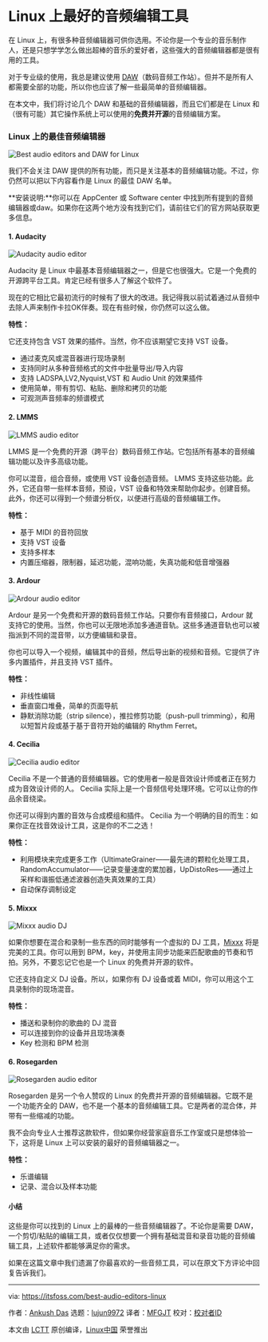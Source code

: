 [#]: collector: (lujun9972)
[#]: translator: (MFGJT)
[#]: reviewer: ( )
[#]: publisher: ( )
[#]: url: ( )
[#]: subject: (Best Audio Editors For Linux)
[#]: via: (https://itsfoss.com/best-audio-editors-linux)
[#]: author: (Ankush Das https://itsfoss.com/author/ankush/)

Linux 上最好的音频编辑工具
======

在 Linux 上，有很多种音频编辑器可供你选用。不论你是一个专业的音乐制作人，还是只想学学怎么做出超棒的音乐的爱好者，这些强大的音频编辑器都是很有用的工具。

对于专业级的使用，我总是建议使用 [DAW][1]（数码音频工作站）。但并不是所有人都需要全部的功能，所以你也应该了解一些最简单的音频编辑器。

在本文中，我们将讨论几个 DAW 和基础的音频编辑器，而且它们都是在 Linux 和（很有可能）其它操作系统上可以使用的**免费并开源**的音频编辑方案。

### Linux 上的最佳音频编辑器

![Best audio editors and DAW for Linux][2]

我们不会关注 DAW 提供的所有功能，而只是关注基本的音频编辑功能。不过，你仍然可以把以下内容看作是 Linux 的最佳 DAW 名单。

**安装说明:**你可以在 AppCenter 或 Software center 中找到所有提到的音频编辑器或daw。如果你在这两个地方没有找到它们，请前往它们的官方网站获取更多信息。

#### 1\. Audacity

![Audacity audio editor][3]

Audacity 是 Linux 中最基本音频编辑器之一，但是它也很强大。它是一个免费的开源跨平台工具。肯定已经有很多人了解这个软件了。

现在的它相比它最初流行的时候有了很大的改进。我记得我以前试着通过从音频中去除人声来制作卡拉OK伴奏。现在有些时候，你仍然可以这么做。

**特性：**

它还支持包含 VST 效果的插件。当然，你不应该期望它支持 VST 设备。

  * 通过麦克风或混音器进行现场录制
  * 支持同时从多种音频格式的文件中批量导出/导入内容
  * 支持 LADSPA,LV2,Nyquist,VST 和 Audio Unit 的效果插件
  * 使用简单，带有剪切、粘贴、删除和拷贝的功能
  * 可观测声音频率的频谱模式



#### 2\. LMMS

![LMMS audio editor][4]

LMMS 是一个免费的开源（跨平台）数码音频工作站。它包括所有基本的音频编辑功能以及许多高级功能。

你可以混音，组合音频，或使用 VST 设备创造音频。 LMMS 支持这些功能。此外，它还自带一些样本音频，预设，VST 设备和特效来帮助你起步。创建音频。此外，你还可以得到一个频谱分析仪，以便进行高级的音频编辑工作。

**特性：**

  * 基于 MIDI 的音符回放
  * 支持 VST 设备
  * 支持多样本
  * 内置压缩器，限制器，延迟功能，混响功能，失真功能和低音增强器



#### 3\. Ardour

![Ardour audio editor][5]

Ardour 是另一个免费和开源的数码音频工作站。只要你有音频接口，Ardour 就支持它的使用。当然，你也可以无限地添加多通道音轨。这些多通道音轨也可以被指派到不同的混音带，以方便编辑和录音。

你也可以导入一个视频，编辑其中的音频，然后导出新的视频和音频。它提供了许多内置插件，并且支持 VST 插件。

**特性：**

  * 非线性编辑
  * 垂直窗口堆叠，简单的页面导航
  * 静默消除功能（strip silence），推拉修剪功能（push-pull trimming），和用以短暂片段或基于基于音符开始的编辑的 Rhythm Ferret。



#### 4\. Cecilia

![Cecilia audio editor][6]

Cecilia 不是一个普通的音频编辑器。它的使用者一般是音效设计师或者正在努力成为音效设计师的人。 Cecilia 实际上是一个音频信号处理环境。它可以让你的作品余音绕梁。

你还可以得到内置的音效与合成模组和插件。 Cecilia 为一个明确的目的而生：如果你正在找音效设计工具，这是你的不二之选！

**特性：**

  * 利用模块来完成更多工作（UltimateGrainer——最先进的颗粒化处理工具，RandomAccumulator——记录变量速度的累加器，UpDistoRes——通过上采样和谐振低通滤波器创造失真效果的工具）
  * 自动保存调制设定



#### 5\. Mixxx

![Mixxx audio DJ][7]

如果你想要在混合和录制一些东西的同时能够有一个虚拟的 DJ 工具，[Mixxx][8] 将是完美的工具。你可以用到 BPM，key，并使用主同步功能来匹配歌曲的节奏和节拍。另外，不要忘记它也是一个 Linux 的免费并开源的软件。

它还支持自定义 DJ 设备。所以，如果你有 DJ 设备或着 MIDI，你可以用这个工具录制你的现场混音。

**特性：**

  * 播送和录制你的歌曲的 DJ 混音
  * 可以连接到你的设备并且现场演奏
  * Key 检测和 BPM 检测



#### 6\. Rosegarden

![Rosegarden audio editor][9]

Rosegarden 是另一个令人赞叹的 Linux 的免费并开源的音频编辑器。它既不是一个功能齐全的 DAW，也不是一个基本的音频编辑工具。它是两者的混合体，并带有一些缩减的功能。

我不会向专业人士推荐这款软件，但如果你经营家庭音乐工作室或只是想体验一下，这将是 Linux 上可以安装的最好的音频编辑器之一。

**特性：**

  * 乐谱编辑
  * 记录、混合以及样本功能



#### 小结

这些是你可以找到的 Linux 上的最棒的一些音频编辑器了。不论你是需要 DAW，一个剪切/粘贴的编辑工具，或者仅仅想要一个拥有基础混音和录音功能的音频编辑工具，上述软件都能够满足你的需求。

如果在这篇文章中我们遗漏了你最喜欢的一些音频工具，可以在原文下方评论中回复告诉我们。


--------------------------------------------------------------------------------

via: https://itsfoss.com/best-audio-editors-linux

作者：[Ankush Das][a]
选题：[lujun9972][b]
译者：[MFGJT](https://github.com/MFGJT)
校对：[校对者ID](https://github.com/校对者ID)

本文由 [LCTT](https://github.com/LCTT/TranslateProject) 原创编译，[Linux中国](https://linux.cn/) 荣誉推出

[a]: https://itsfoss.com/author/ankush/
[b]: https://github.com/lujun9972
[1]: https://en.wikipedia.org/wiki/Digital_audio_workstation
[2]: https://i1.wp.com/itsfoss.com/wp-content/uploads/2019/01/linux-audio-editors-800x450.jpeg?resize=800%2C450&ssl=1
[3]: https://i2.wp.com/itsfoss.com/wp-content/uploads/2019/01/audacity-audio-editor.jpg?fit=800%2C591&ssl=1
[4]: https://i2.wp.com/itsfoss.com/wp-content/uploads/2019/01/lmms-daw.jpg?fit=800%2C472&ssl=1
[5]: https://i2.wp.com/itsfoss.com/wp-content/uploads/2019/01/ardour-audio-editor.jpg?fit=800%2C639&ssl=1
[6]: https://i1.wp.com/itsfoss.com/wp-content/uploads/2019/01/cecilia.jpg?fit=800%2C510&ssl=1
[7]: https://i0.wp.com/itsfoss.com/wp-content/uploads/2019/01/mixxx.jpg?fit=800%2C486&ssl=1
[8]: https://itsfoss.com/dj-mixxx-2/
[9]: https://i2.wp.com/itsfoss.com/wp-content/uploads/2019/01/rosegarden.jpg?fit=800%2C391&ssl=1
[10]: https://i2.wp.com/itsfoss.com/wp-content/uploads/2019/01/linux-audio-editors.jpeg?fit=800%2C450&ssl=1

